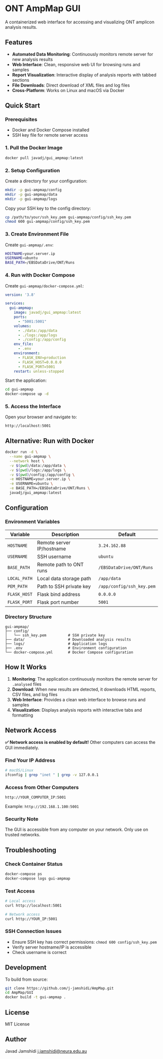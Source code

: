 # ONT AmpMap GUI

A containerized web interface for accessing and visualizing ONT amplicon analysis results.

## Features

- **Automated Data Monitoring**: Continuously monitors remote server for new analysis results
- **Web Interface**: Clean, responsive web UI for browsing runs and samples
- **Report Visualization**: Interactive display of analysis reports with tabbed sections
- **File Downloads**: Direct download of XML files and log files
- **Cross-Platform**: Works on Linux and macOS via Docker

## Quick Start

### Prerequisites

- Docker and Docker Compose installed
- SSH key file for remote server access

### 1. Pull the Docker Image

```bash
docker pull javadj/gui_ampmap:latest
```

### 2. Setup Configuration

Create a directory for your configuration:

```bash
mkdir -p gui-ampmap/config
mkdir -p gui-ampmap/data
mkdir -p gui-ampmap/logs
```

Copy your SSH key to the config directory:

```bash
cp /path/to/your/ssh_key.pem gui-ampmap/config/ssh_key.pem
chmod 600 gui-ampmap/config/ssh_key.pem
```

### 3. Create Environment File

Create `gui-ampmap/.env`:

```bash
HOSTNAME=your.server.ip
USERNAME=ubuntu
BASE_PATH=/EBSDataDrive/ONT/Runs
```

### 4. Run with Docker Compose

Create `gui-ampmap/docker-compose.yml`:

```yaml
version: '3.8'

services:
  gui-ampmap:
    image: javadj/gui_ampmap:latest
    ports:
      - "5001:5001"
    volumes:
      - ./data:/app/data
      - ./logs:/app/logs
      - ./config:/app/config
    env_file:
      - .env
    environment:
      - FLASK_ENV=production
      - FLASK_HOST=0.0.0.0
      - FLASK_PORT=5001
    restart: unless-stopped
```

Start the application:

```bash
cd gui-ampmap
docker-compose up -d
```

### 5. Access the Interface

Open your browser and navigate to:
```
http://localhost:5001
```

## Alternative: Run with Docker

```bash
docker run -d \
  --name gui-ampmap \
  --network host \
  -v $(pwd)/data:/app/data \
  -v $(pwd)/logs:/app/logs \
  -v $(pwd)/config:/app/config \
  -e HOSTNAME=your.server.ip \
  -e USERNAME=ubuntu \
  -e BASE_PATH=/EBSDataDrive/ONT/Runs \
  javadj/gui_ampmap:latest
```

## Configuration

### Environment Variables

| Variable | Description | Default |
|----------|-------------|---------|
| `HOSTNAME` | Remote server IP/hostname | `3.24.162.88` |
| `USERNAME` | SSH username | `ubuntu` |
| `BASE_PATH` | Remote path to ONT runs | `/EBSDataDrive/ONT/Runs` |
| `LOCAL_PATH` | Local data storage path | `/app/data` |
| `PEM_PATH` | Path to SSH private key | `/app/config/ssh_key.pem` |
| `FLASK_HOST` | Flask bind address | `0.0.0.0` |
| `FLASK_PORT` | Flask port number | `5001` |

### Directory Structure

```
gui-ampmap/
├── config/
│   └── ssh_key.pem          # SSH private key
├── data/                    # Downloaded analysis results
├── logs/                    # Application logs
├── .env                     # Environment configuration
└── docker-compose.yml       # Docker Compose configuration
```

## How It Works

1. **Monitoring**: The application continuously monitors the remote server for `.analysed` files
2. **Download**: When new results are detected, it downloads HTML reports, CSV files, and log files
3. **Web Interface**: Provides a clean web interface to browse runs and samples
4. **Visualization**: Displays analysis reports with interactive tabs and formatting

## Network Access

**✅ Network access is enabled by default!** Other computers can access the GUI immediately.

### Find Your IP Address
```bash
# macOS/Linux
ifconfig | grep "inet " | grep -v 127.0.0.1
```

### Access from Other Computers
```
http://YOUR_COMPUTER_IP:5001
```
Example: `http://192.168.1.100:5001`

### Security Note
The GUI is accessible from any computer on your network. Only use on trusted networks.

## Troubleshooting

### Check Container Status
```bash
docker-compose ps
docker-compose logs gui-ampmap
```

### Test Access
```bash
# Local access
curl http://localhost:5001

# Network access
curl http://YOUR_IP:5001
```

### SSH Connection Issues
- Ensure SSH key has correct permissions: `chmod 600 config/ssh_key.pem`
- Verify server hostname/IP is accessible
- Check username is correct

## Development

To build from source:

```bash
git clone https://github.com/j-jamshidi/AmpMap.git
cd AmpMap/GUI
docker build -t gui-ampmap .
```

## License

MIT License

## Author
Javad Jamshidi j.jamshidi@neura.edu.au
